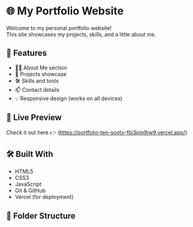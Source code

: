 # 🌐 My Portfolio Website

Welcome to my personal portfolio website!  
This site showcases my projects, skills, and a little about me.

## 🚀 Features

- 🧑‍💻 About Me section
- 📁 Projects showcase
- 🛠️ Skills and tools
- 📫 Contact details
- 💡 Responsive design (works on all devices)

## 📸 Live Preview

Check it out here 👉 
(https://portfolio-ten-sooty-fbi3pm9jw9.vercel.app/)
## 🛠️ Built With

- HTML5  
- CSS3  
- JavaScript  
- Git & GitHub  
- Vercel (for deployment)

## 📂 Folder Structure
